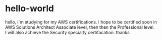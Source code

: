 # hello-world

hello,
i'm studying for my AWS certifications. I hope to be certified soon in AWS Solutions Architect Associate level, then then the Professional level.  
I will also achieve the Security specialty certifacation.
thanks
